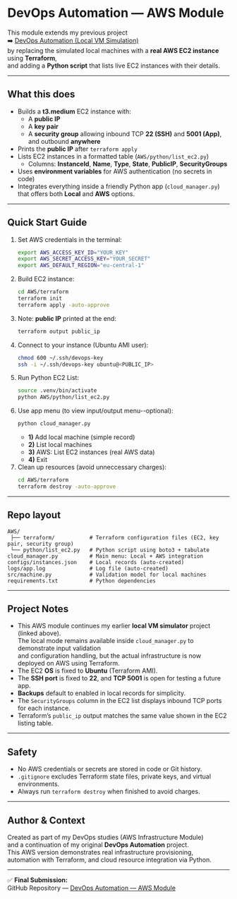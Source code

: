 # DevOps Automation — AWS Module

This module extends my previous project  
➡️ [DevOps Automation (Local VM Simulation)](https://github.com/shaked-sharon/devops-automation.git)  
by replacing the simulated local machines with a **real AWS EC2 instance** using **Terraform**,  
and adding a **Python script** that lists live EC2 instances with their details.

---

## What this does
- Builds a **t3.medium** EC2 instance with:
  - A **public IP**
  - A **key pair**
  - A **security group** allowing inbound TCP **22 (SSH)** and **5001 (App)**, and outbound **anywhere**
- Prints the **public IP** after `terraform apply`
- Lists EC2 instances in a formatted table (`AWS/python/list_ec2.py`)
  - Columns: **InstanceId**, **Name**, **Type**, **State**, **PublicIP**, **SecurityGroups**
- Uses **environment variables** for AWS authentication (no secrets in code)
- Integrates everything inside a friendly Python app (`cloud_manager.py`)  
  that offers both **Local** and **AWS** options.

---

## Quick Start Guide
1. Set AWS credentials in the terminal:
   ```bash
   export AWS_ACCESS_KEY_ID="YOUR_KEY"
   export AWS_SECRET_ACCESS_KEY="YOUR_SECRET"
   export AWS_DEFAULT_REGION="eu-central-1"
   ```
2. Build EC2 instance:
   ```bash
   cd AWS/terraform
   terraform init
   terraform apply -auto-approve
   ```
3. Note: **public IP** printed at the end:
   ```bash
   terraform output public_ip
   ```
4. Connect to your instance (Ubuntu AMI user):
   ```bash
   chmod 600 ~/.ssh/devops-key
   ssh -i ~/.ssh/devops-key ubuntu@<PUBLIC_IP>
   ```
5. Run Python EC2 List:
   ```bash
   source .venv/bin/activate
   python AWS/python/list_ec2.py
   ```
6. Use app menu (to view input/output menu--optional):
   ```bash
   python cloud_manager.py
   ```
   - **1)** Add local machine (simple record)
   - **2)** List local machines
   - **3)** AWS: List EC2 instances (real AWS data)
   - **4)** Exit
7. Clean up resources (avoid unneccessary charges):
   ```bash
   cd AWS/terraform
   terraform destroy -auto-approve
   ```

---

## Repo layout
```
AWS/
 ├── terraform/           # Terraform configuration files (EC2, key pair, security group)
 └── python/list_ec2.py   # Python script using boto3 + tabulate
cloud_manager.py          # Main menu: Local + AWS integration
configs/instances.json    # Local records (auto-created)
logs/app.log              # Log file (auto-created)
src/machine.py            # Validation model for local machines
requirements.txt          # Python dependencies
```

---

## Project Notes
- This AWS module continues my earlier **local VM simulator** project (linked above).  
  The local mode remains available inside `cloud_manager.py` to demonstrate input validation  
  and configuration handling, but the actual infrastructure is now deployed on AWS using Terraform.
- The EC2 **OS** is fixed to **Ubuntu** (Terraform AMI).  
- The **SSH port** is fixed to **22**, and **TCP 5001** is open for testing a future app.  
- **Backups** default to enabled in local records for simplicity.  
- The `SecurityGroups` column in the EC2 list displays inbound TCP ports for each instance.  
- Terraform’s `public_ip` output matches the same value shown in the EC2 listing table.

---

## Safety
- No AWS credentials or secrets are stored in code or Git history.
- `.gitignore` excludes Terraform state files, private keys, and virtual environments.
- Always run `terraform destroy` when finished to avoid charges.

---

## Author & Context
Created as part of my DevOps studies (AWS Infrastructure Module)  
and a continuation of my original **DevOps Automation** project.  
This AWS version demonstrates real infrastructure provisioning,  
automation with Terraform, and cloud resource integration via Python.

---

✅ **Final Submission:**  
GitHub Repository — [DevOps Automation — AWS Module](https://github.com/shaked-sharon/devops-automation-aws)
